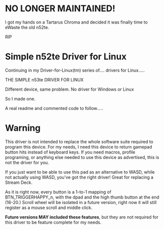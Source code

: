 # NO LONGER MAINTAINED!
I got my hands on a Tartarus Chroma and decided it was finally time to eWaste the old n52te.

RIP

# Simple n52te Driver for Linux

Continuing in my Driver-for-Linux(tm) series of.... drivers for Linux.....

THE SIMPLE n53te DRIVER FOR LINUX

Different device, same problem. No driver for Windows or Linux

So I made one.

A real readme and commented code to follow.....

# Warning
This driver is not intended to replace the whole software suite required to program this device. For my needs, I need this device to return gamepad button hits instead of keyboard keys. If you need macros, profile programing, or anything else needed to use this device as advertised, this is not the driver for you.

If you just want to be able to use this pad as an alternative to WASD, while not actually using WASD, you've got the right driver! Great for replacing a Stream Deck.

As it is right now, every button is a 1-to-1 mapping of BTN_TRIGGERHAPPY_n, with the dpad and the high thumb button at the end (16-20.) Scroll wheel will be isolated in a future version, right now it will still register as a mouse scroll and middle click.

**Future versions MAY included these features**, but they are not required for this driver to be feature complete for my needs.
